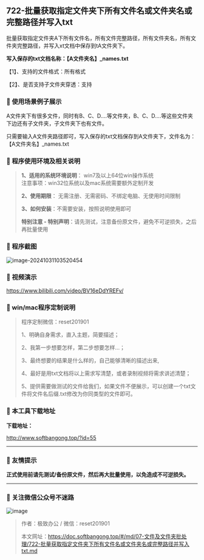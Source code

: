 ## 722-批量获取指定文件夹下所有文件名或文件夹名或完整路径并写入txt

批量获取指定文件夹A下所有文件名，所有文件完整路径，所有文件夹名，所有文件夹完整路径，并写入xt文档中保存到tA文件夹下。

**写入保存的txt文档名称：【A文件夹名】_names.txt**

【1】、支持的文件格式：所有格式

【2】、是否支持子文件夹穿透：支持  

### 📑 使用场景例子展示
A文件夹下有很多文件，同时有B、C、D....等文件夹，B、C、D....等这些文件夹下边还有子文件夹，子文件夹下也有文件。

只需要输入A文件夹路径即可，写入保存的txt文档保存到A文件夹下，文件名为：【A文件夹名】_names.txt

### 📑 程序使用环境及相关说明

> **1、适用的系统环境说明**： win7及以上64位win操作系统  
> 注意事项：win32位系统以及mac系统需要额外定制开发  
>
> **2、使用期限**： 无需注册、无需密码、不绑定电脑、无使用时间限制  
>
> **3、如何安装**：不需要安装，按照说明使用即可  
>
> **特别注意 - 特别声明**：请先测试，注意备份原文件，避免不可逆损失，之后再批量使用

### 📑 程序截图
![image-20241031103520454](https://s2.loli.net/2024/11/01/gSQYu6zXK7kM5dB.png) 

### 📑 视频演示

https://www.bilibili.com/video/BV16eDdYREFv/

### 📑 win/mac程序定制说明

> 程序定制微信：reset201901  
>
> 1、明确自身需求，直入主题，简要描述；
>
> 2、我第一步想要怎样，第二步想要怎样...； 
>
> 3、最终想要的结果是什么样的，自己能够清晰的描述出来,  
>
> 4、最好是用txt文档将以上需求写清楚，或者录制视频将需求讲述清楚；  
>
> 5、提供需要做测试的文件给我们，如果文件不便展示，可以创建一个txt文件将文件名后缀.txt修改为你同类型的文件即可。  

### 📑 本工具下载地址

**下载地址：**

http://www.softbangong.top/?id=55

------

### 📑 友情提示

**正式使用前请先测试/备份原文件，然后再大批量使用，以免造成不可逆损失。**

------

### 📑 关注微信公众号不迷路

![image](https://s2.loli.net/2024/11/02/tK9T7jxLcuv5rUk.png)

> 作者：极致办公  /  微信：reset201901
>
> 本文网址：https://doc.softbangong.top/#/md/07-文件及文件夹批处理/722-批量获取指定文件夹下所有文件名或文件夹名或完整路径并写入txt.md